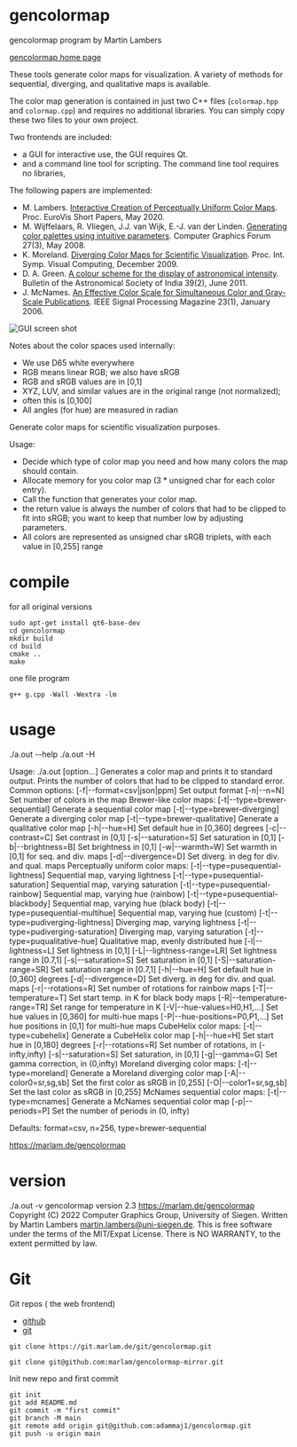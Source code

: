 # gencolormap

gencolormap program by Martin Lambers

[gencolormap home page](https://marlam.de/gencolormap/)


These tools generate color maps for visualization.
A variety of methods for sequential, diverging, and qualitative maps is available.

The color map generation is contained in just two C++ files (`colormap.hpp` and
`colormap.cpp`) and requires no additional libraries. You can simply copy these
two files to your own project.

Two frontends are included: 
* a GUI for interactive use, the GUI requires Qt. 
* and a command line tool for scripting. The command line tool requires no libraries, 

The following papers are implemented:

- M. Lambers.
  [Interactive Creation of Perceptually Uniform Color Maps](https://dx.doi.org/10.2312/evs.20201048).
  Proc. EuroVis Short Papers, May 2020.
- M. Wijffelaars, R. Vliegen, J.J. van Wijk, E.-J. van der Linden.
  [Generating color palettes using intuitive parameters](https://dx.doi.org/10.1111/j.1467-8659.2008.01203.x).
  Computer Graphics Forum 27(3), May 2008.
- K. Moreland.
  [Diverging Color Maps for Scientific Visualization](https://dx.doi.org/10.1007/978-3-642-10520-3_9).
  Proc. Int. Symp. Visual Computing, December 2009.
- D. A. Green.
  [A colour scheme for the display of astronomical intensity](https://ui.adsabs.harvard.edu/abs/2011BASI...39..289G/abstract).
  Bulletin of the Astronomical Society of India 39(2), June 2011.
- J. McNames.
  [An Effective Color Scale for Simultaneous Color and Gray-Scale Publications](https://dx.doi.org/10.1109/MSP.2006.1593340).
  IEEE Signal Processing Magazine 23(1), January 2006.

![GUI screen shot](https://marlam.de/gencolormap/gencolormap-screenshot.png)



Notes about the color spaces used internally:
* We use D65 white everywhere
* RGB means linear RGB; we also have sRGB
* RGB and sRGB values are in [0,1]
* XYZ, LUV, and similar values are in the original range (not normalized);
* often this is [0,100]
* All angles (for hue) are measured in radian
 
 
 
Generate color maps for scientific visualization purposes.

Usage:
* Decide which type of color map you need and how many colors the map should contain.
* Allocate memory for you color map (3 * unsigned char for each color entry).
* Call the function that generates your color map.
* the return value is always the number of colors that had to be clipped to fit into sRGB; you want to keep that number low by adjusting parameters.
* All colors are represented as unsigned char sRGB triplets, with each value in [0,255] range








# compile

for all original versions

```
sudo apt-get install qt6-base-dev
cd gencolormap
mkdir build
cd build
cmake ..
make
```

one file program

```
g++ g.cpp -Wall -Wextra -lm
```


# usage

./a.out --help
./a.out -H



Usage: ./a.out [option...]
Generates a color map and prints it to standard output.
Prints the number of colors that had to be clipped to standard error.
Common options:
  [-f|--format=csv|json|ppm]          Set output format
  [-n|--n=N]                          Set number of colors in the map
Brewer-like color maps:
  [-t|--type=brewer-sequential]       Generate a sequential color map
  [-t|--type=brewer-diverging]        Generate a diverging color map
  [-t|--type=brewer-qualitative]      Generate a qualitative color map
  [-h|--hue=H]                        Set default hue in [0,360] degrees
  [-c|--contrast=C]                   Set contrast in [0,1]
  [-s|--saturation=S]                 Set saturation in [0,1]
  [-b|--brightness=B]                 Set brightness in [0,1]
  [-w|--warmth=W]                     Set warmth in [0,1] for seq. and div. maps
  [-d|--divergence=D]                 Set diverg. in deg for div. and qual. maps
Perceptually uniform color maps:
  [-t|--type=pusequential-lightness]  Sequential map, varying lightness
  [-t|--type=pusequential-saturation] Sequential map, varying saturation
  [-t|--type=pusequential-rainbow]    Sequential map, varying hue (rainbow)
  [-t|--type=pusequential-blackbody]  Sequential map, varying hue (black body)
  [-t|--type=pusequential-multihue]   Sequential map, varying hue (custom)
  [-t|--type=pudiverging-lightness]   Diverging map, varying lightness
  [-t|--type=pudiverging-saturation]  Diverging map, varying saturation
  [-t|--type=puqualitative-hue]       Qualitative map, evenly distributed hue
  [-l|--lightness=L]                  Set lightness in [0,1]
  [-L|--lightness-range=LR]           Set lightness range in [0.7,1]
  [-s|--saturation=S]                 Set saturation in [0,1]
  [-S|--saturation-range=SR]          Set saturation range in [0.7,1]
  [-h|--hue=H]                        Set default hue in [0,360] degrees
  [-d|--divergence=D]                 Set diverg. in deg for div. and qual. maps
  [-r|--rotations=R]                  Set number of rotations for rainbow maps
  [-T|--temperature=T]                Set start temp. in K for black body maps
  [-R|--temperature-range=TR]         Set range for temperature in K
  [-V|--hue-values=H0,H1,...]         Set hue values in [0,360] for multi-hue maps
  [-P|--hue-positions=P0,P1,...]      Set hue positions in [0,1] for multi-hue maps
CubeHelix color maps:
  [-t|--type=cubehelix]               Generate a CubeHelix color map
  [-h|--hue=H]                        Set start hue in [0,180] degrees
  [-r|--rotations=R]                  Set number of rotations, in (-infty,infty)
  [-s|--saturation=S]                 Set saturation, in [0,1]
  [-g|--gamma=G]                      Set gamma correction, in (0,infty)
Moreland diverging color maps:
  [-t|--type=moreland]                Generate a Moreland diverging color map
  [-A|--color0=sr,sg,sb]              Set the first color as sRGB in [0,255]
  [-O|--color1=sr,sg,sb]              Set the last color as sRGB in [0,255]
McNames sequential color maps:
  [-t|--type=mcnames]                 Generate a McNames sequential color map
  [-p|--periods=P]                    Set the number of periods in (0, infty)
  
  
Defaults: format=csv, n=256, type=brewer-sequential



https://marlam.de/gencolormap


# version


./a.out -v
gencolormap version 2.3
https://marlam.de/gencolormap
Copyright (C) 2022 Computer Graphics Group, University of Siegen.
Written by Martin Lambers <martin.lambers@uni-siegen.de>.
This is free software under the terms of the MIT/Expat License.
There is NO WARRANTY, to the extent permitted by law.



# Git

Git repos ( the web frontend)
* [github](https://github.com/marlam/gencolormap-mirror)
* [git](https://git.marlam.de/gitweb/?p=gencolormap.git)


```
git clone https://git.marlam.de/git/gencolormap.git
```


```
git clone git@github.com:marlam/gencolormap-mirror.git
```

Init new repo and first commit

```
git init
git add README.md
git commit -m "first commit"
git branch -M main
git remote add origin git@github.com:adammaj1/gencolormap.git
git push -u origin main
```



